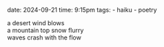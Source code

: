 date: 2024-09-21
time: 9:15pm
tags:
    - haiku
    - poetry

a desert wind blows<br>
a mountain top snow flurry<br>
waves crash with the flow<br>